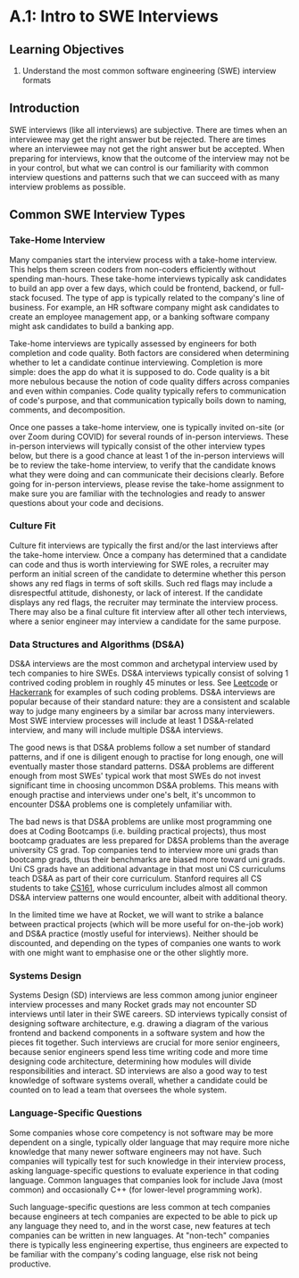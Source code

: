 # A.1: Intro to SWE Interviews

## Learning Objectives

1. Understand the most common software engineering (SWE) interview formats

## Introduction

SWE interviews (like all interviews) are subjective. There are times when an interviewee may get the right answer but be rejected. There are times where an interviewee may not get the right answer but be accepted. When preparing for interviews, know that the outcome of the interview may not be in your control, but what we can control is our familiarity with common interview questions and patterns such that we can succeed with as many interview problems as possible.

## Common SWE Interview Types

### Take-Home Interview

Many companies start the interview process with a take-home interview. This helps them screen coders from non-coders efficiently without spending man-hours. These take-home interviews typically ask candidates to build an app over a few days, which could be frontend, backend, or full-stack focused. The type of app is typically related to the company's line of business. For example, an HR software company might ask candidates to create an employee management app, or a banking software company might ask candidates to build a banking app.

Take-home interviews are typically assessed by engineers for both completion and code quality. Both factors are considered when determining whether to let a candidate continue interviewing. Completion is more simple: does the app do what it is supposed to do. Code quality is a bit more nebulous because the notion of code quality differs across companies and even within companies. Code quality typically refers to communication of code's purpose, and that communication typically boils down to naming, comments, and decomposition.

Once one passes a take-home interview, one is typically invited on-site (or over Zoom during COVID) for several rounds of in-person interviews. These in-person interviews will typically consist of the other interview types below, but there is a good chance at least 1 of the in-person interviews will be to review the take-home interview, to verify that the candidate knows what they were doing and can communicate their decisions clearly. Before going for in-person interviews, please revise the take-home assignment to make sure you are familiar with the technologies and ready to answer questions about your code and decisions.

### Culture Fit

Culture fit interviews are typically the first and/or the last interviews after the take-home interview. Once a company has determined that a candidate can code and thus is worth interviewing for SWE roles, a recruiter may perform an initial screen of the candidate to determine whether this person shows any red flags in terms of soft skills. Such red flags may include a disrespectful attitude, dishonesty, or lack of interest. If the candidate displays any red flags, the recruiter may terminate the interview process. There may also be a final culture fit interview after all other tech interviews, where a senior engineer may interview a candidate for the same purpose.

### Data Structures and Algorithms (DS\&A)

DS\&A interviews are the most common and archetypal interview used by tech companies to hire SWEs. DS\&A interviews typically consist of solving 1 contrived coding problem in roughly 45 minutes or less. See [Leetcode](https://leetcode.com) or [Hackerrank](https://www.hackerrank.com) for examples of such coding problems. DS\&A interviews are popular because of their standard nature: they are a consistent and scalable way to judge many engineers by a similar bar across many interviewers. Most SWE interview processes will include at least 1 DS\&A-related interview, and many will include multiple DS\&A interviews.

The good news is that DS\&A problems follow a set number of standard patterns, and if one is diligent enough to practise for long enough, one will eventually master those standard patterns. DS\&A problems are different enough from most SWEs' typical work that most SWEs do not invest significant time in choosing uncommon DS\&A problems. This means with enough practise and interviews under one's belt, it's uncommon to encounter DS\&A problems one is completely unfamiliar with.

The bad news is that DS\&A problems are unlike most programming one does at Coding Bootcamps (i.e. building practical projects), thus most bootcamp graduates are less prepared for D\&SA problems than the average university CS grad. Top companies tend to interview more uni grads than bootcamp grads, thus their benchmarks are biased more toward uni grads. Uni CS grads have an additional advantage in that most uni CS curriculums teach DS\&A as part of their core curriculum. Stanford requires all CS students to take [CS161](https://www.coursera.org/specializations/algorithms), whose curriculum includes almost all common DS\&A interview patterns one would encounter, albeit with additional theory.

In the limited time we have at Rocket, we will want to strike a balance between practical projects (which will be more useful for on-the-job work) and DS\&A practice (mostly useful for interviews). Neither should be discounted, and depending on the types of companies one wants to work with one might want to emphasise one or the other slightly more.

### Systems Design

Systems Design (SD) interviews are less common among junior engineer interview processes and many Rocket grads may not encounter SD interviews until later in their SWE careers. SD interviews typically consist of designing software architecture, e.g. drawing a diagram of the various frontend and backend components in a software system and how the pieces fit together. Such interviews are crucial for more senior engineers, because senior engineers spend less time writing code and more time designing code architecture, determining how modules will divide responsibilities and interact. SD interviews are also a good way to test knowledge of software systems overall, whether a candidate could be counted on to lead a team that oversees the whole system.

### Language-Specific Questions

Some companies whose core competency is not software may be more dependent on a single, typically older language that may require more niche knowledge that many newer software engineers may not have. Such companies will typically test for such knowledge in their interview process, asking language-specific questions to evaluate experience in that coding language. Common languages that companies look for include Java (most common) and occasionally C++ (for lower-level programming work).

Such language-specific questions are less common at tech companies because engineers at tech companies are expected to be able to pick up any language they need to, and in the worst case, new features at tech companies can be written in new languages. At "non-tech" companies there is typically less engineering expertise, thus engineers are expected to be familiar with the company's coding language, else risk not being productive.
